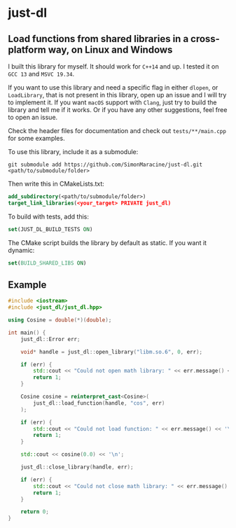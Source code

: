 # just-dl

## Load functions from shared libraries in a cross-platform way, on Linux and Windows

I built this library for myself. It should work for `C++14` and up. I tested it on `GCC 13` and `MSVC 19.34`.

If you want to use this library and need a specific flag in either `dlopen`, or `LoadLibrary`,
that is not present in this library, open up an issue and I will try to implement it. If you want
`macOS` support with `Clang`, just try to build the library and tell me if it works. Or if you have
any other suggestions, feel free to open an issue.

Check the header files for documentation and check out `tests/**/main.cpp` for some examples.

To use this library, include it as a submodule:

```text
git submodule add https://github.com/SimonMaracine/just-dl.git <path/to/submodule/folder>
```

Then write this in CMakeLists.txt:

```cmake
add_subdirectory(<path/to/submodule/folder>)
target_link_libraries(<your_target> PRIVATE just_dl)
```

To build with tests, add this:

```cmake
set(JUST_DL_BUILD_TESTS ON)
```

The CMake script builds the library by default as static. If you want it dynamic:

```cmake
set(BUILD_SHARED_LIBS ON)
```

## Example

```c++
#include <iostream>
#include <just_dl/just_dl.hpp>

using Cosine = double(*)(double);

int main() {
    just_dl::Error err;

    void* handle = just_dl::open_library("libm.so.6", 0, err);

    if (err) {
        std::cout << "Could not open math library: " << err.message() << '\n';
        return 1;
    }

    Cosine cosine = reinterpret_cast<Cosine>(
        just_dl::load_function(handle, "cos", err)
    );

    if (err) {
        std::cout << "Could not load function: " << err.message() << '\n';
        return 1;
    }

    std::cout << cosine(0.0) << '\n';

    just_dl::close_library(handle, err);

    if (err) {
        std::cout << "Could not close math library: " << err.message() << '\n';
        return 1;
    }

    return 0;
}
```
